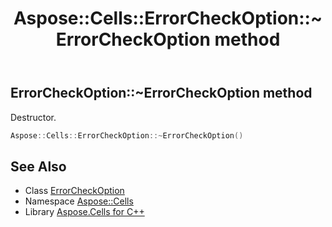 ﻿---
title: Aspose::Cells::ErrorCheckOption::~ErrorCheckOption method
linktitle: ~ErrorCheckOption
second_title: Aspose.Cells for C++ API Reference
description: 'Aspose::Cells::ErrorCheckOption::~ErrorCheckOption method. Destructor in C++.'
type: docs
weight: 200
url: /cpp/aspose.cells/errorcheckoption/~errorcheckoption/
---
## ErrorCheckOption::~ErrorCheckOption method


Destructor.

```cpp
Aspose::Cells::ErrorCheckOption::~ErrorCheckOption()
```

## See Also

* Class [ErrorCheckOption](../)
* Namespace [Aspose::Cells](../../)
* Library [Aspose.Cells for C++](../../../)
